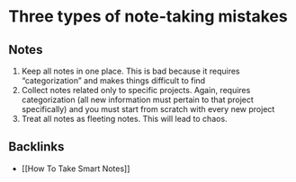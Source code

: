 # Three types of note-taking mistakes



<a id="org6da8114"></a>

## Notes

1.  Keep all notes in one place. This is bad because it requires &ldquo;categorization&rdquo; and makes things difficult to find
2.  Collect notes related only to specific projects. Again, requires categorization (all new information must pertain to that project specifically) and you must start from scratch with every new project
3.  Treat all notes as fleeting notes. This will lead to chaos.


<a id="org99b0c47"></a>

## Backlinks

-   [[How To Take Smart Notes]]
